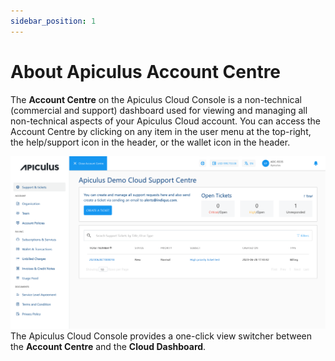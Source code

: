 ```yaml
---
sidebar_position: 1
---
```

# About Apiculus Account Centre

The **Account Centre** on the Apiculus Cloud Console is a non-technical (commercial and support) dashboard used for viewing and managing all non-technical aspects of your Apiculus Cloud account. You can access the Account Centre by clicking on any item in the user menu at the top-right, the help/support icon in the header, or the wallet icon in the header.

![Account Centre](img/AccountCentre.png)
The Apiculus Cloud Console provides a one-click view switcher between the **Account Centre** and the **Cloud Dashboard**.




